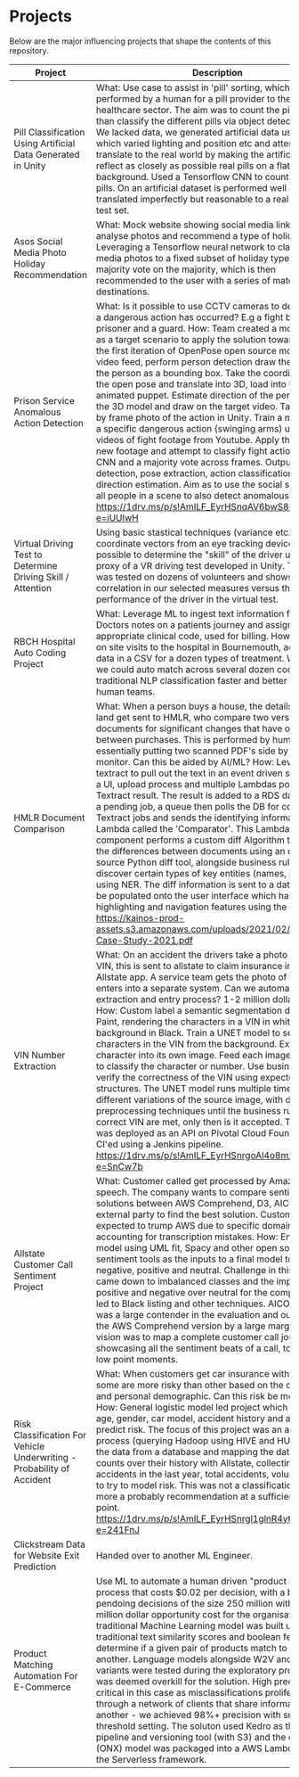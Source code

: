 # Projects

Below are the major influencing projects that shape the contents of this repository.

| Project  |  Description |
|---|---|
|Pill Classification Using Artificial Data Generated in Unity   |What: Use case to assist in 'pill' sorting, which is performed by a human for a pill provider to the NI healthcare sector. The aim was to count the pills, rather than classify the different pills via object detection. How: We lacked data, we generated artificial data using Unity which varied lighting and position etc and attempted to translate to the real world by making the artificial images reflect as closely as possible real pills on a flat white background. Used a Tensorflow CNN to count up to 20 pills. On an artificial dataset is performed well and translated imperfectly but reasonable to a real world small test set.   |
|Asos Social Media Photo Holiday Recommendation   |What: Mock website showing social media linking to analyse photos and recommend a type of holiday. How: Leveraging a Tensorflow neural network to classify social media photos to a fixed subset of holiday types and majority vote on the majority, which is then recommended to the user with a series of matching destinations.
 Prison Service Anomalous Action Detection  |What: Is it possible to use CCTV cameras to detect when a dangerous action has occurred? E.g a fight between a prisoner and a guard. How: Team created a mock video as a target scenario to apply the solution towards. Apply the first iteration of OpenPose open source model to the video feed, perform person detection draw the pose and the person as a bounding box. Take the coordinates of the open pose and translate into 3D, load into Unity as an animated puppet. Estimate direction of the person using the 3D model and draw on the target video. Take a frame by frame photo of the action in Unity. Train a model using a specific dangerous action (swinging arms) using staged videos of fight footage from Youtube. Apply the model to new footage and attempt to classify fight actions using a CNN and a majority vote across frames. Output: human detection, pose extraction, action classification and direction estimation. Aim as to use the social saliency of all people in a scene to also detect anomalous events. https://1drv.ms/p/s!AmILF_EyrHSnqAV6bwS8GcGZb2Fg?e=iUUlwH
|Virtual Driving Test to Determine Driving Skill / Attention  |Using basic stastical techniques (variance etc.) and coordinate vectors from an eye tracking device is it possible to determine the "skill" of the driver using the proxy of a VR driving test developed in Unity. The solution was tested on dozens of volunteers and shows a general correlation in our selected measures versus the performance of the driver in the virtual test.   |
|RBCH Hospital Auto Coding Project   |What: Leverage ML to ingest text information from Doctors notes on a patients journey and assign the appropriate clinical code, used for billing. How: Multiple on site visits to the hospital in Bournemouth, acquiring data in a CSV for a dozen types of treatment. We showed we could auto match across several dozen codes in a traditional NLP classification faster and better than the human teams.   |
|HMLR Document Comparison   |What: When a person buys a house, the details on the land get sent to HMLR, who compare two versions of the documents for significant changes that have occurred between purchases. This is performed by human teams essentially putting two scanned PDF's side by side on a monitor. Can this be aided by AI/ML? How: Leverage textract to pull out the text in an event driven system with a UI, upload process and multiple Lambdas polling for a Textract result.  The result is added to a RDS database as a pending job, a queue then polls the DB for completed Textract jobs and sends the identifying information to a Lambda called the 'Comparator'. This Lambda component performs a custom diff Algorithm to unearth the differences between documents using an open source Python diff tool, alongside business rules to discover certain types of key entities (names, ids etc) using NER. The diff information is sent to a database, to be populated onto the user interface which has highlighting and navigation features using the NER. https://kainos-prod-assets.s3.amazonaws.com/uploads/2021/02/HMLR-Case-Study-2021.pdf   |
|VIN Number Extraction   |What: On an accident the drivers take a photo of their VIN, this is sent to allstate to claim insurance in the Allstate app. A service team gets the photo of the VIN and enters into a separate system. Can we automate this extraction and entry process? 1-2 million dollars in value. How: Custom label a semantic segmentation dataset with Paint, rendering the characters in a VIN in white and the background in Black. Train a UNET model to segment the characters in the VIN from the background. Extract each character into its own image. Feed each image into a CNN to classify the character or number. Use business rules to verify the correctness of the VIN using expected structures. The UNET model runs multiple times agaisnt different variations of the source image, with different preprocessing techniques until the business rules for a correct VIN are met, only then is it accepted. The solution was deployed as an API on Pivotal Cloud Foundry and CI'ed using a Jenkins pipeline. https://1drv.ms/p/s!AmILF_EyrHSnrgoAl4o8m_kUXCdQ?e=SnCw7b   |
|Allstate Customer Call Sentiment Project   |What: Customer called get processed by Amazon text to speech. The company wants to compare sentiment solutions between AWS Comprehend, D3, AICOE and an external party to find the best solution. Custom is expected to trump AWS due to specific domain and accounting for transcription mistakes. How: Ensemble model using UML fit, Spacy and other open source sentiment tools as the inputs to a final model to classify negative, positive and neutral. Challenge in this project came down to imbalanced classes and the importance of positive and negative over neutral for the company, which led to Black listing and other techniques. AICOE model was a large contender in the evaluation and outperformed the AWS Comprehend version by a large margin. The vision was to map a complete customer call journey showcasing all the sentiment beats of a call, to find the low point moments.   |
|Risk Classification For Vehicle Underwriting - Probability of Accident   |What: When customers get car insurance with allstate, some are more risky than other based on the car, location and personal demographic. Can this risk be modelled? How: General logistic model led project which ingests the age, gender, car model, accident history and attempts to predict risk.  The focus of this project was an a large ETL process (querying Hadoop using HIVE and HUE) pulling the data from a database and mapping the data to various counts over their history with Allstate, collecting data like accidents in the last year, total accidents, volume of cars to try to model risk. This was not a classification task, more a probably recommendation at a sufficient cut off point. https://1drv.ms/p/s!AmILF_EyrHSnrgl1glnR4yt0HN8i?e=241FnJ   |
|Clickstream Data for Website Exit Prediction   |Handed over to another ML Engineer.   |
|Product Matching Automation For E-Commerce   |Use ML to automate a human driven "product matching" process that costs $0.02 per decision, with a backlog of pendoing decisions of the size 250 million with a multi million dollar opportunity cost for the organisation. A traditional Machine Learning model was built using traditional text similarity scores and boolean features to determine if a given pair of products match to one another. Language models alongside W2V and other variants were tested during the exploratory process but it was deemed overkill for the solution. High precision was critical in this case as misclassifications proliferated through a network of clients that share information to one another - we achieved 98%+ precision with srrict threshold setting. The soluton used Kedro as the data pipeline and versioning tool (with S3) and the output (ONX) model was packaged into a AWS Lambda using the Serverless framework.  |
